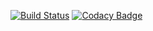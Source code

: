 [![Build Status](https://travis-ci.org/tum-phoenix/phx_quadrocopter_ros.svg?branch=master)](https://travis-ci.org/tum-phoenix/phx_quadrocopter_ros)
[![Codacy Badge](https://api.codacy.com/project/badge/Grade/c412d61fb5854f049bf41c499354ca43)](https://www.codacy.com/app/tum-phoenix/phx_quadrocopter_ros?utm_source=github.com&amp;utm_medium=referral&amp;utm_content=tum-phoenix/phx_quadrocopter_ros&amp;utm_campaign=Badge_Grade)
